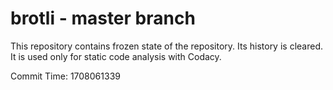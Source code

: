 # brotli - master branch

This repository contains frozen state of the repository.
Its history is cleared. It is used only for static code
analysis with Codacy.

Commit Time: 1708061339